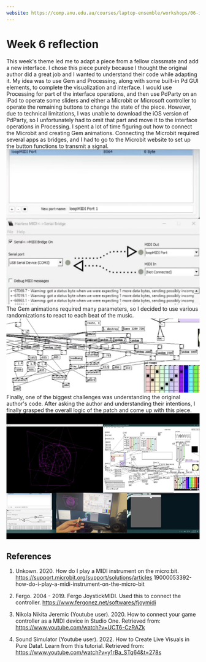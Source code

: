 ```yaml
---
website: https://comp.anu.edu.au/courses/laptop-ensemble/workshops/06-interfaces/
---
```


# Week 6 reflection

This week's theme led me to adapt a piece from a fellow classmate and add a new interface. I chose this piece purely because I thought the original author did a great job and I wanted to understand their code while adapting it. My idea was to use Gem and Processing, along with some built-in Pd GUI elements, to complete the visualization and interface. I would use Processing for part of the interface operations, and then use PdParty on an iPad to operate some sliders and either a Microbit or Microsoft controller to operate the remaining buttons to change the state of the piece. However, due to technical limitations, I was unable to download the iOS version of PdParty, so I unfortunately had to omit that part and move it to the interface operations in Processing. I spent a lot of time figuring out how to connect the Microbit and creating Gem animations.
Connecting the Microbit required several apps as bridges, and I had to go to the Microbit website to set up the button functions to transmit a signal. 
![ Screenshot of the tools](tools.png)
The Gem animations required many parameters, so I decided to use various randomizations to react to each beat of the music. 
![ Screenshot of the randoms](random.png)
Finally, one of the biggest challenges was understanding the original author's code. After asking the author and understanding their intentions, I finally grasped the overall logic of the patch and come up with this piece.
![ Screenshot of week 6](screenshot-week6.png)

## References
1. Unkown. 2020. How do I play a MIDI instrument on the micro:bit. https://support.microbit.org/support/solutions/articles 19000053392-how-do-i-play-a-midi-instrument-on-the-micro-bit

2. Fergo. 2004 - 2019. Fergo JoystickMIDI. Used this to connect the controller. https://www.fergonez.net/softwares/fjoymidi

3. Nikola Nikita Jeremic (Youtube user). 2020. How to connect your game controller as a MIDI device in Studio One. Retrieved from: https://www.youtube.com/watch?v=UCT6-CzRAZk

4. Sound Simulator (Youtube user). 2022. How to Create Live Visuals in Pure Data!. Learn from this tutorial. Retrieved from: https://www.youtube.com/watch?v=y1rBa_STq64&t=278s